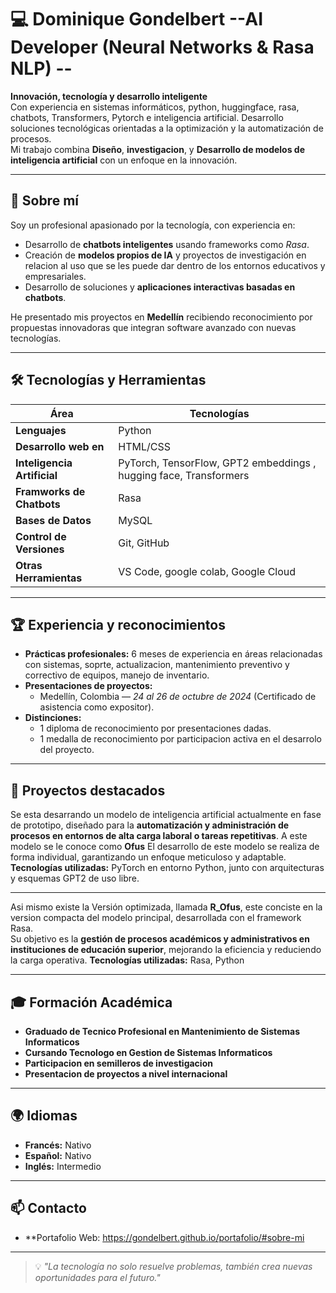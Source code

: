 # 💻 Dominique Gondelbert --AI Developer (Neural Networks & Rasa NLP) --

**Innovación, tecnología y desarrollo inteligente**  
Con experiencia en sistemas informáticos, python, huggingface, rasa, chatbots, Transformers, Pytorch e inteligencia artificial.
Desarrollo soluciones tecnológicas orientadas a la optimización y la automatización de procesos.  
Mi trabajo combina **Diseño**, **investigacion**, y **Desarrollo de modelos de inteligencia artificial** con un enfoque en la innovación.

---

## 📌 Sobre mí

Soy un profesional apasionado por la tecnología, con experiencia en:
- Desarrollo de **chatbots inteligentes** usando frameworks como *Rasa*.
- Creación de **modelos propios de IA** y proyectos de investigación en relacion al uso que se les puede dar dentro de los entornos educativos y empresariales.
- Desarrollo de soluciones y **aplicaciones interactivas basadas en chatbots**.

He presentado mis proyectos en **Medellín** recibiendo reconocimiento por propuestas innovadoras que integran software avanzado con nuevas tecnologías.

---

## 🛠 Tecnologías y Herramientas

| Área                  | Tecnologías |
|----------------------|-------------|
| **Lenguajes**        | Python |
| **Desarrollo web en** | HTML/CSS |
| **Inteligencia Artificial** | PyTorch, TensorFlow, GPT2 embeddings , hugging face, Transformers|
| **Framworks de Chatbots** | Rasa |
| **Bases de Datos** | MySQL|
| **Control de Versiones** | Git, GitHub|
| **Otras Herramientas** | VS Code, google colab, Google Cloud|

---

## 🏆 Experiencia y reconocimientos

- **Prácticas profesionales:** 6 meses de experiencia en áreas relacionadas con sistemas, soprte, actualizacion, mantenimiento preventivo y correctivo de equipos, manejo de inventario.  
- **Presentaciones de proyectos:**
  - Medellín, Colombia — *24 al 26 de octubre de 2024* (Certificado de asistencia como expositor).  
- **Distinciones:**
  - 1 diploma de reconocimiento por presentaciones dadas.  
  - 1 medalla de reconocimiento por participacion activa en el desarrolo del proyecto.
    
---

## 🚀 Proyectos destacados
Se esta desarrando un modelo de inteligencia artificial actualmente en fase de prototipo, diseñado para la **automatización y administración de procesos en entornos de alta carga laboral o tareas repetitivas**. A este modelo se le conoce como **Ofus**
El desarrollo de este modelo se realiza de forma individual, garantizando un enfoque meticuloso y adaptable.  
**Tecnologías utilizadas:** PyTorch en entorno Python, junto con arquitecturas y esquemas GPT2 de uso libre.

---
Asi mismo existe la Versión optimizada, llamada **R_Ofus**, este conciste en la version compacta del modelo principal, desarrollada con el framework Rasa.  
Su objetivo es la **gestión de procesos académicos y administrativos en instituciones de educación superior**, mejorando la eficiencia y reduciendo la carga operativa.
**Tecnologías utilizadas:** Rasa, Python

---

## 🎓 Formación Académica
- **Graduado de Tecnico Profesional en Mantenimiento de Sistemas Informaticos**
- **Cursando Tecnologo en Gestion de Sistemas Informaticos**  
- **Participacion en semilleros de investigacion**
- **Presentacion de proyectos a nivel internacional**

---

## 🌍 Idiomas

- **Francés:** Nativo  
- **Español:** Nativo  
- **Inglés:** Intermedio 
  
---

## 📫 Contacto
- **Portafolio Web: https://gondelbert.github.io/portafolio/#sobre-mi

---

> 💡 *"La tecnología no solo resuelve problemas, también crea nuevas oportunidades para el futuro."*
